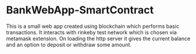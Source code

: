 # BankWebApp-SmartContract
This is a small web app created using blockchain which performs basic transactions.
It interacts with rinkeby test network which is chosen via metamask extension.
On loading the http server it gives the current balance and an option to deposit or withdraw some amount.

